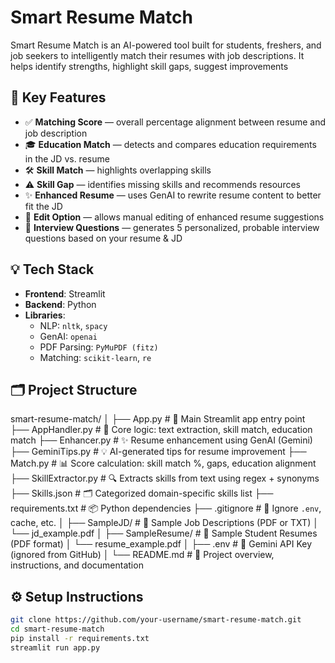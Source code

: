 # Smart Resume Match
Smart Resume Match is an AI-powered tool built for students, freshers, and job seekers to intelligently match their resumes with job descriptions. It helps identify strengths, highlight skill gaps, suggest improvements

## 🚀 Key Features

- ✅ **Matching Score** — overall percentage alignment between resume and job description  
- 🎓 **Education Match** — detects and compares education requirements in the JD vs. resume  
- 🛠️ **Skill Match** — highlights overlapping skills  
- ⚠️ **Skill Gap** — identifies missing skills and recommends resources  
- ✨ **Enhanced Resume** — uses GenAI to rewrite resume content to better fit the JD  
- 📝 **Edit Option** — allows manual editing of enhanced resume suggestions  
- 🎤 **Interview Questions** — generates 5 personalized, probable interview questions based on your resume & JD  
## 💡 Tech Stack

- **Frontend**: Streamlit  
- **Backend**: Python  
- **Libraries**: 
  - NLP: `nltk`, `spacy`
  - GenAI: `openai`
  - PDF Parsing: `PyMuPDF (fitz)`
  - Matching: `scikit-learn`, `re`
## 🗂️ Project Structure
smart-resume-match/
│
├── App.py                   # 🚀 Main Streamlit app entry point
├── AppHandler.py            # 🧠 Core logic: text extraction, skill match, education match
├── Enhancer.py              # ✨ Resume enhancement using GenAI (Gemini)
├── GeminiTips.py            # 💡 AI-generated tips for resume improvement
├── Match.py                 # 📊 Score calculation: skill match %, gaps, education alignment
├── SkillExtractor.py        # 🔍 Extracts skills from text using regex + synonyms
├── Skills.json              # 🗂️  Categorized domain-specific skills list
├── requirements.txt         # 📦 Python dependencies
├── .gitignore               # 🚫 Ignore `.env`, cache, etc.
│
├── SampleJD/                # 📝 Sample Job Descriptions (PDF or TXT)
│   └── jd_example.pdf
│
├── SampleResume/            # 📄 Sample Student Resumes (PDF format)
│   └── resume_example.pdf
│
├── .env                     # 🔐 Gemini API Key (ignored from GitHub)
│
└── README.md                # 📘 Project overview, instructions, and documentation
## ⚙️ Setup Instructions

```bash
git clone https://github.com/your-username/smart-resume-match.git
cd smart-resume-match
pip install -r requirements.txt
streamlit run app.py
